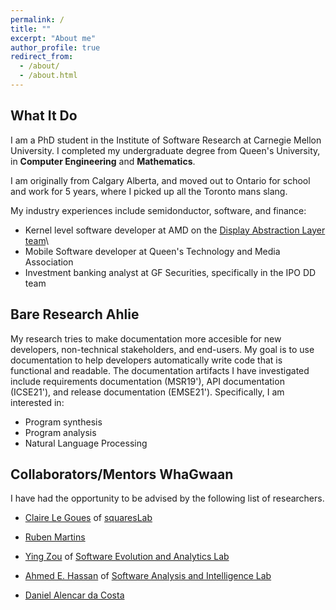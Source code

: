 ```yaml
---
permalink: /
title: ""
excerpt: "About me"
author_profile: true
redirect_from: 
  - /about/
  - /about.html
---
```


## What It Do
I am a PhD student in the Institute of Software Research at Carnegie Mellon University.
I completed my undergraduate degree from Queen's University, in **Computer Engineering** and **Mathematics**. 

I am originally from Calgary Alberta, and moved out to Ontario for school and work for 5 years, where I picked up all the Toronto mans slang.

My industry experiences include semidonductor, software, and finance:
- Kernel level software developer at AMD on the [Display Abstraction Layer team](https://www.x.org/wiki/Events/XDC2016/Program/amd_dal.pdf)\
- Mobile Software developer at Queen's Technology and Media Association
- Investment banking analyst at GF Securities, specifically in the IPO DD team

## Bare Research Ahlie
My research tries to make documentation more accesible for new developers, non-technical stakeholders, and end-users. My goal is to use documentation to help developers automatically write code that is functional and readable. The documentation artifacts I have investigated include requirements documentation (MSR19'), API documentation (ICSE21'), and release documentation (EMSE21'). 
Specifically, I am interested in:
- Program synthesis 
- Program analysis
- Natural Language Processing


## Collaborators/Mentors WhaGwaan
I have had the opportunity to be advised by the following list of researchers.

- [Claire Le Goues](https://clairelegoues.com/) of [squaresLab](https://squareslab.github.io/)

- [Ruben Martins](https://sat-group.github.io/ruben/)

- [Ying Zou](https://www.ece.queensu.ca/people/Y-Zou/index.html) of [Software Evolution and Analytics Lab](https://seal-queensu.github.io/)

- [Ahmed E. Hassan](http://research.cs.queensu.ca/home/ahmed/home/) of [Software Analysis and Intelligence Lab](http://sail.cs.queensu.ca/)

- [Daniel Alencar da Costa](https://www.otago.ac.nz/info-science/people/daniel-alencardacosta.html)



